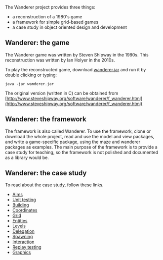 The Wanderer project provides three things:

- a reconstruction of a 1980's game
- a framework for simple grid-based games
- a case study in object oriented design and development

## Wanderer: the game

The Wanderer game was written by Steven Shipway in the 1980s.  This
reconstruction was written by Ian Holyer in the 2010s.

To play the reconstructed game, download
[wanderer.jar](https://github.com/csijh/wanderer/raw/master/wanderer.jar)
and run it by double clicking or typing:
```
java -jar wanderer.jar
```

The original version (written in C) can be obtained from
[http://www.steveshipway.org/software/wanderer/f_wanderer.html](http://www.steveshipway.org/software/wanderer/f_wanderer.html)

## Wanderer: the framework

The framework is also called Wanderer. To use the framework, clone or download
the whole project, read and use the model and view packages, and write a
game-specific package, using the maze and wanderer packages as examples.  The
main purpose of the framework is to provide a case study for teaching, so the
framework is not polished and documented as a library would be.

## Wanderer: the case study

To read about the case study, follow these links.

- [Aims](aims.html)
- [Unit testing](testing.html)
- [Building](build.html)
- [Coordinates](coordinates.html)
- [Grid](grid.html)
- [Entities](entities.html)
- [Levels](levels.html)
- [Delegation](delegation.html)
- [Spawning](spawning.html)
- [Interaction](interaction.html)
- [Replay testing](replay.html)
- [Graphics](graphics.html)
